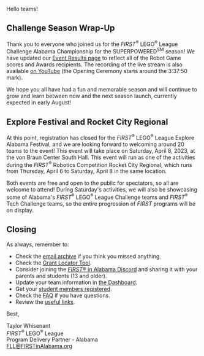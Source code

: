 Hello teams!

## Challenge Season Wrap-Up

Thank you to everyone who joined us for the *FIRST*<sup>&reg;</sup> LEGO<sup>&reg;</sup> League Challenge Alabama Championship for the SUPERPOWERED<sup>SM</sup> season! We have updated our [Event Results page](https://github.com/drewwhis/alabama-first-lego-league/blob/main/2022-2023/challenge-results.md) to reflect all of the Robot Game scores and Awards recipients. The recording of the live stream is also available [on YouTube](https://www.youtube.com/watch?v=XlVf0EZ4qdI&t=13065s) (the Opening Ceremony starts around the 3:37:50 mark).

We hope you all have had a fun and memorable season and will continue to grow and learn between now and the next season launch, currently expected in early August!


## Explore Festival and Rocket City Regional

At this point, registration has closed for the *FIRST*<sup>&reg;</sup> LEGO<sup>&reg;</sup> League Explore Alabama Festival, and we are looking forward to welcoming around 20 teams to the event! This event will take place on Saturday, April 8, 2023, at the von Braun Center South Hall. This event will run as one of the activities during the *FIRST*<sup>&reg;</sup> Robotics Competition Rocket City Regional, which runs from Thursday, April 6 to Saturday, April 8 in the same location. 

Both events are free and open to the public for spectators, so all are welcome to attend! During Saturday's activities, we will also be showcasing some of Alabama's *FIRST*<sup>&reg;</sup> LEGO<sup>&reg;</sup> League Challenge teams and *FIRST*<sup>&reg;</sup> Tech Challenge teams, so the entire progression of *FIRST* programs will be on display.


## Closing

As always, remember to:
- Check the [email archive](https://github.com/drewwhis/alabama-first-lego-league/tree/main/2022-2023/email-blasts) if you think you missed anything.
- Check the [Grant Locator Tool](https://www.firstinspires.org/robotics/team-grants).
- Consider joining the [*FIRST*&reg; in Alabama Discord](http://discord.gg/XfurbWERQ8) and sharing it with your parents and students (13 and older).
- Update your team information in [the Dashboard](https://my.firstinspires.org/Dashboard/).
- Get your [student members registered](https://www.firstinspires.org/resource-library/youth-registration-system).
- Check the [FAQ](https://github.com/drewwhis/alabama-first-lego-league/wiki/Frequently-Asked-Questions) if you have questions.
- Review the [useful links](https://github.com/drewwhis/alabama-first-lego-league/wiki/Useful-Links).


Best,
<p>
  Taylor Whisenant<br />
  <i>FIRST</i><sup>&reg;</sup> LEGO<sup>&reg;</sup> League<br />
  Program Delivery Partner - Alabama<br >
  <a href="mailto:fll@firstinalabama.org">FLL@FIRSTinAlabama.org</a>
</p>